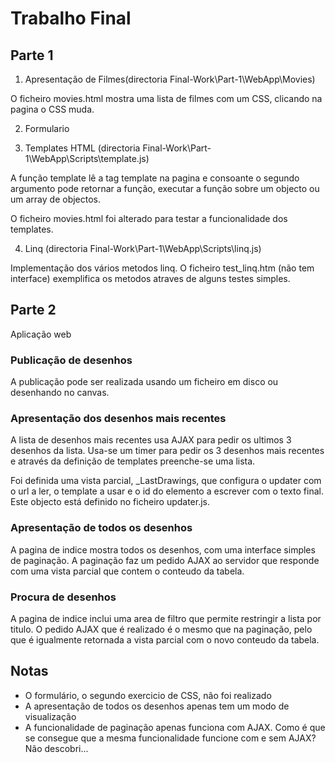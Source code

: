 # Trabalho Final #

## Parte 1 ##

1. Apresentação de Filmes(directoria Final-Work\Part-1\WebApp\Movies)

O ficheiro movies.html mostra uma lista de filmes com um CSS, clicando na pagina o CSS muda.

2. Formulario

3. Templates HTML
(directoria Final-Work\Part-1\WebApp\Scripts\template.js)

A função template lê a tag template na pagina e consoante o segundo argumento pode retornar a função, executar a função sobre um objecto ou um array de objectos.

O ficheiro movies.html foi alterado para testar a funcionalidade dos templates.

4. Linq
(directoria Final-Work\Part-1\WebApp\Scripts\linq.js)

Implementação dos vários metodos linq. O ficheiro test_linq.htm (não tem interface) exemplifica os metodos atraves de alguns testes simples.

## Parte 2 ##

Aplicação web

### Publicação de desenhos

A publicação pode ser realizada usando um ficheiro em disco ou desenhando no canvas.

### Apresentação dos desenhos mais recentes

A lista de desenhos mais recentes usa AJAX para pedir os ultimos 3 desenhos da lista.
Usa-se um timer para pedir os 3 desenhos mais recentes e através da definição de templates preenche-se uma lista.

Foi definida uma vista parcial, _LastDrawings, que configura o updater com o url a ler, o template a usar e o id do elemento a escrever com o texto final. Este objecto está definido no ficheiro updater.js.

### Apresentação de todos os desenhos

A pagina de indice mostra todos os desenhos, com uma interface simples de paginação.
A paginação faz um pedido AJAX ao servidor que responde com uma vista parcial que contem o conteudo da tabela.

### Procura de desenhos

A pagina de indice inclui uma area de filtro que permite restringir a lista por titulo. O pedido AJAX que é realizado é o mesmo que na paginação, pelo que é igualmente retornada a vista parcial com o novo conteudo da tabela.

## Notas

   * O formulário, o segundo exercicio de CSS, não foi realizado
   * A apresentação de todos os desenhos apenas tem um modo de visualização
   * A funcionalidade de paginação apenas funciona com AJAX. Como é que se consegue que a mesma funcionalidade funcione com e sem AJAX? Não descobri...

